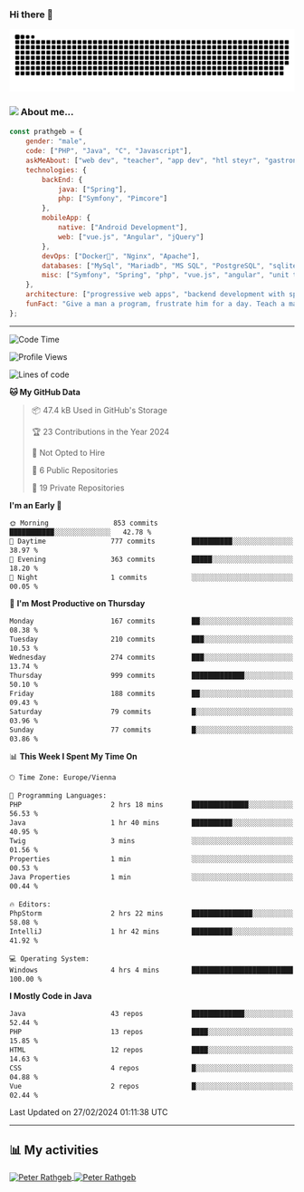 ### Hi there 👋

<div align="center">
  <img  src="https://github.com/1999AZZAR/1999AZZAR/blob/main/resources/img/grid-snake.svg"
       alt="snake" />
</div>

### <img src="https://media.giphy.com/media/VgCDAzcKvsR6OM0uWg/giphy.gif" width="50"> About me...  

```javascript
const prathgeb = {
    gender: "male",
    code: ["PHP", "Java", "C", "Javascript"],
    askMeAbout: ["web dev", "teacher", "app dev", "htl steyr", "gastronaut"],
    technologies: {
        backEnd: {
            java: ["Spring"],
            php: ["Symfony", "Pimcore"]
        },
        mobileApp: {
            native: ["Android Development"],
            web: ["vue.js", "Angular", "jQuery"]
        },
        devOps: ["Docker🐳", "Nginx", "Apache"],
        databases: ["MySql", "Mariadb", "MS SQL", "PostgreSQL", "sqlite"],
        misc: ["Symfony", "Spring", "php", "vue.js", "angular", "unit testing", "ci/cd using github actions"]
    },
    architecture: ["progressive web apps", "backend development with spring", "backend development with symfony"],
    funFact: "Give a man a program, frustrate him for a day. Teach a man to program, frustrate him for a lifetime."
};
```

---
<!--START_SECTION:waka-->
![Code Time](http://img.shields.io/badge/Code%20Time-546%20hrs-blue)

![Profile Views](http://img.shields.io/badge/Profile%20Views-0-blue)

![Lines of code](https://img.shields.io/badge/From%20Hello%20World%20I%27ve%20Written-2.6%20million%20lines%20of%20code-blue)

**🐱 My GitHub Data** 

> 📦 47.4 kB Used in GitHub's Storage 
 > 
> 🏆 23 Contributions in the Year 2024
 > 
> 🚫 Not Opted to Hire
 > 
> 📜 6 Public Repositories 
 > 
> 🔑 19 Private Repositories 
 > 
**I'm an Early 🐤** 

```text
🌞 Morning                853 commits         ███████████░░░░░░░░░░░░░░   42.78 % 
🌆 Daytime                777 commits         ██████████░░░░░░░░░░░░░░░   38.97 % 
🌃 Evening                363 commits         █████░░░░░░░░░░░░░░░░░░░░   18.20 % 
🌙 Night                  1 commits           ░░░░░░░░░░░░░░░░░░░░░░░░░   00.05 % 
```
📅 **I'm Most Productive on Thursday** 

```text
Monday                   167 commits         ██░░░░░░░░░░░░░░░░░░░░░░░   08.38 % 
Tuesday                  210 commits         ███░░░░░░░░░░░░░░░░░░░░░░   10.53 % 
Wednesday                274 commits         ███░░░░░░░░░░░░░░░░░░░░░░   13.74 % 
Thursday                 999 commits         █████████████░░░░░░░░░░░░   50.10 % 
Friday                   188 commits         ██░░░░░░░░░░░░░░░░░░░░░░░   09.43 % 
Saturday                 79 commits          █░░░░░░░░░░░░░░░░░░░░░░░░   03.96 % 
Sunday                   77 commits          █░░░░░░░░░░░░░░░░░░░░░░░░   03.86 % 
```


📊 **This Week I Spent My Time On** 

```text
🕑︎ Time Zone: Europe/Vienna

💬 Programming Languages: 
PHP                      2 hrs 18 mins       ██████████████░░░░░░░░░░░   56.53 % 
Java                     1 hr 40 mins        ██████████░░░░░░░░░░░░░░░   40.95 % 
Twig                     3 mins              ░░░░░░░░░░░░░░░░░░░░░░░░░   01.56 % 
Properties               1 min               ░░░░░░░░░░░░░░░░░░░░░░░░░   00.53 % 
Java Properties          1 min               ░░░░░░░░░░░░░░░░░░░░░░░░░   00.44 % 

🔥 Editors: 
PhpStorm                 2 hrs 22 mins       ███████████████░░░░░░░░░░   58.08 % 
IntelliJ                 1 hr 42 mins        ██████████░░░░░░░░░░░░░░░   41.92 % 

💻 Operating System: 
Windows                  4 hrs 4 mins        █████████████████████████   100.00 % 
```

**I Mostly Code in Java** 

```text
Java                     43 repos            █████████████░░░░░░░░░░░░   52.44 % 
PHP                      13 repos            ████░░░░░░░░░░░░░░░░░░░░░   15.85 % 
HTML                     12 repos            ████░░░░░░░░░░░░░░░░░░░░░   14.63 % 
CSS                      4 repos             █░░░░░░░░░░░░░░░░░░░░░░░░   04.88 % 
Vue                      2 repos             █░░░░░░░░░░░░░░░░░░░░░░░░   02.44 % 
```




 Last Updated on 27/02/2024 01:11:38 UTC
<!--END_SECTION:waka-->

---
  ## 📊 My activities
  <a href="https://github.com/prathgeb">
    <img width=450 height=170 align="center" alt="Peter Rathgeb" src="https://github-readme-stats.vercel.app/api?username=prathgeb&include_all_commits=true&count_private=true&theme=midnight-purple&show_icons=true&bg_color=0D1117&hide_border=true" />
  </a>
  <a href="https://github.com/prathgeb">
    <img align="center" alt="Peter Rathgeb" src="https://github-readme-stats.vercel.app/api/top-langs/?username=prathgeb&include_all_commits=true&count_private=true&theme=midnight-purple&show_icons=true&layout=compact&bg_color=0D1117&hide_border=true" />
  </a>
